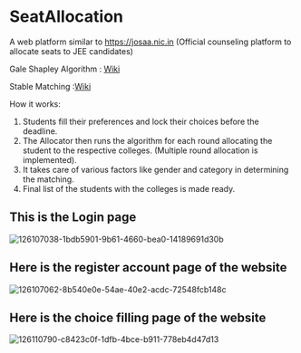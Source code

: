 <h1>SeatAllocation</h1>

A web platform similar to https://josaa.nic.in (Official counseling platform to allocate seats to JEE candidates)

Gale Shapley Algorithm : <a href="https://en.wikipedia.org/wiki/Gale%E2%80%93Shapley_algorithm">Wiki</a>

Stable Matching :<a href="https://en.wikipedia.org/wiki/Stable_marriage_problem">Wiki</a>

How it works:

   1. Students fill their preferences and lock their choices before the deadline.
   2. The Allocator then runs the algorithm for each round allocating the student to the respective colleges. (Multiple round allocation is implemented).
   3. It takes care of various factors like gender and category in determining the matching.
   4. Final list of the students with the colleges is made ready.

<h2>This is the Login page</h2>

![126107038-1bdb5901-9b61-4660-bea0-14189691d30b](https://github.com/user-attachments/assets/9cef45b1-15a7-4aaf-96c4-764ccda726ea)

<h2>Here is the register account page of the website</h2>

![126107062-8b540e0e-54ae-40e2-acdc-72548fcb148c](https://github.com/user-attachments/assets/c8556503-3f37-43a9-81a9-b2404e7e7ab9)

<h2>Here is the choice filling page of the website</h2>

![126110790-c8423c0f-1dfb-4bce-b911-778eb4d47d13](https://github.com/user-attachments/assets/13e81ff4-879c-4578-83f6-17e6882b8ab5)
